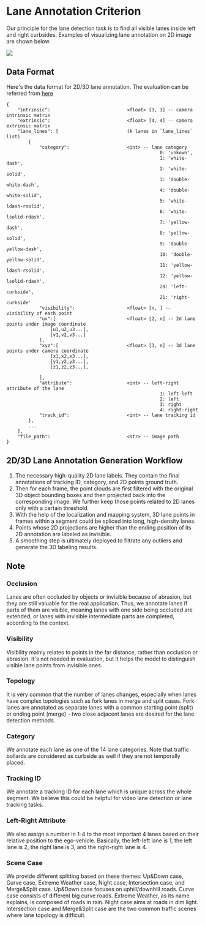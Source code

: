 # Lane Annotation Criterion
Our principle for the lane detection task is to find all visible lanes inside left and right curbsides. Examples of visualizing lane annotation on 2D image are shown below.

![](sup-dataset-lane-1.jpg) 

## Data Format
Here's the data format for 2D/3D lane annotation. The evaluation can be referred from [here](../../eval/LANE_evaluation/README.md)
```
{
    "intrinsic":                            <float> [3, 3] -- camera intrinsic matrix
    "extrinsic":                            <float> [4, 4] -- camera extrinsic matrix
    "lane_lines": [                         (k lanes in `lane_lines` list)
        {
            "category":                     <int> -- lane category
                                                        0: 'unkown',
                                                        1: 'white-dash',
                                                        2: 'white-solid',
                                                        3: 'double-white-dash',
                                                        4: 'double-white-solid',
                                                        5: 'white-ldash-rsolid',
                                                        6: 'white-lsolid-rdash',
                                                        7: 'yellow-dash',
                                                        8: 'yellow-solid',
                                                        9: 'double-yellow-dash',
                                                        10: 'double-yellow-solid',
                                                        11: 'yellow-ldash-rsolid',
                                                        12: 'yellow-lsolid-rdash',
                                                        20: 'left-curbside',
                                                        21: 'right-curbside'
            "visibility":                   <float> [n, ] -- visibility of each point
            "uv":[                          <float> [2, n] -- 2d lane points under image coordinate
                [u1,u2,u3...],
                [v1,v2,v3...]
            ],
            "xyz":[                         <float> [3, n] -- 3d lane points under camera coordinate
                [x1,x2,x3...],
                [y1,y2,y3...],
                [z1,z2,z3...],

            ],
            "attribute":                    <int> -- left-right attribute of the lane
                                                        1: left-left
                                                        2: left
                                                        3: right
                                                        4: right-right
            "track_id":                     <int> -- lane tracking id
        },
        ...
    ],
    "file_path":                            <str> -- image path
}
```


## 2D/3D Lane Annotation Generation Workflow
1. The necessary high-quality 2D lane labels. They contain the final annotations of tracking ID, category, and 2D points ground truth. 
2. Then for each frame, the point clouds are first filtered with the original 3D object bounding boxes and then projected back into the corresponding image. We further keep those points related to 2D lanes only with a certain threshold.
3. With the help of the localization and mapping system, 3D lane points in frames within a segment could be spliced into long, high-density lanes. 
4. Points whose 2D projections are higher than the ending position of its 2D annotation are labeled as invisible.
5. A smoothing step is ultimately deployed to filtrate any outliers and generate the 3D labeling results.


## Note
### Occlusion
Lanes are often occluded by objects or invisible because of abrasion, but they are still valuable for the real application. Thus, we annotate lanes if parts of them are visible, meaning lanes with one side being occluded are extended, or lanes with invisible intermediate parts are completed, according to the context.
### Visibility
Visibility mainly relates to points in the far distance, rather than occlusion or abrasion. It's not needed in evaluation, but it helps the model to distinguish visible lane points from invisible ones.
### Topology
It is very common that the number of lanes changes, especially when lanes have complex topologies such as fork lanes in merge and split cases. Fork lanes are annotated as separate lanes with a common starting point (split) or ending point (merge) - two close adjacent lanes are desired for the lane detection methods.
### Category
We annotate each lane as one of the 14 lane categories. Note that traffic bollards are considered as curbside as well if they are not temporally placed.
### Tracking ID
We annotate a tracking ID for each lane which is unique across the whole segment. We believe this could be helpful for video lane detection or lane tracking tasks. 
### Left-Right Attribute
We also assign a number in 1-4 to the most important 4 lanes based on their relative position to the ego-vehicle. Basically, the left-left lane is 1, the left lane is 2, the right lane is 3, and the right-right lane is 4.
### Scene Case
We provide different splitting based on these themes: Up&Down case, Curve case, Extreme Weather case, Night case, Intersection case, and Merge&Split case. Up&Down case focuses on uphill/downhill roads. Curve case consists of different big curve roads. Extreme Weather, as its name explains, is composed of roads in rain. Night case aims at roads in dim light. Intersection case and Merge&Split case are the two common traffic scenes where lane topology is difficult.

